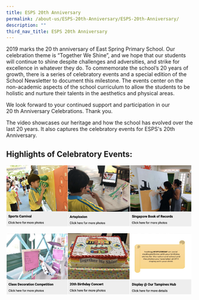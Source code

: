 ```yaml
---
title: ESPS 20th Anniversary
permalink: /about-us/ESPS-20th-Anniversary/ESPS-20th-Anniversary/
description: ""
third_nav_title: ESPS 20th Anniversary
---
```

2019 marks the 20 th anniversary of East Spring Primary School. Our celebration theme is “Together We Shine”, and we hope that our students will continue to shine despite challenges and adversities, and strike for excellence in whatever they do. To commemorate the school’s 20 years of growth, there is a series of celebratory events and a special edition of the School Newsletter to document this milestone. The events center on the non-academic aspects of the school curriculum to allow the students to be holistic and nurture their talents in the aesthetics and physical areas.

We look forward to your continued support and participation in our 20 th Anniversary Celebrations. Thank you.  

The video showcases our heritage and how the school has evolved over the last 20 years. It also captures the celebratory events for ESPS's 20th Anniversary.

Highlights of Celebratory Events:
---------------------------------

<img src="/images/sportcarnival.png" 
     style="width:33%;float:left">
<img src="/images/artsploxion.png" 
     style="width:33%;float:left">
<img src="/images/SBOR.png" 
     style="width:33%">

<img src="/images/classdeco.png" 
     style="width:33%;float:left">
<img src="/images/bdayconcert.png" 
     style="width:33%;float:left">
<img src="/images/display.png" 
     style="width:33%">